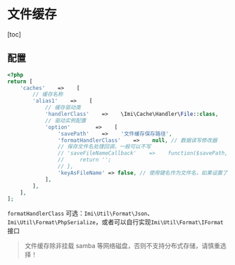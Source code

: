# 文件缓存

[toc]

## 配置

```php
<?php
return [
    'caches'    =>    [
        // 缓存名称
        'alias1'    =>    [
            // 缓存驱动类
            'handlerClass'    =>    \Imi\Cache\Handler\File::class,
            // 驱动实例配置
            'option'        =>    [
                'savePath'    =>    '文件缓存保存路径',
                'formatHandlerClass'    =>    null, // 数据读写修改器
                // 保存文件名处理回调，一般可以不写
                // 'saveFileNameCallback'    =>    function($savePath, $key){
                //     return '';
                // },
                'keyAsFileName' => false, // 使用键名作为文件名，如果设置了 $saveFileNameCallback 则 $keyAsFileName 无效
            ],
        ],
    ],
];
```

`formatHandlerClass` 可选：`Imi\Util\Format\Json`、`Imi\Util\Format\PhpSerialize`，或者可以自行实现`Imi\Util\Format\IFormat`接口

> 文件缓存除非挂载 samba 等网络磁盘，否则不支持分布式存储，请慎重选择！

